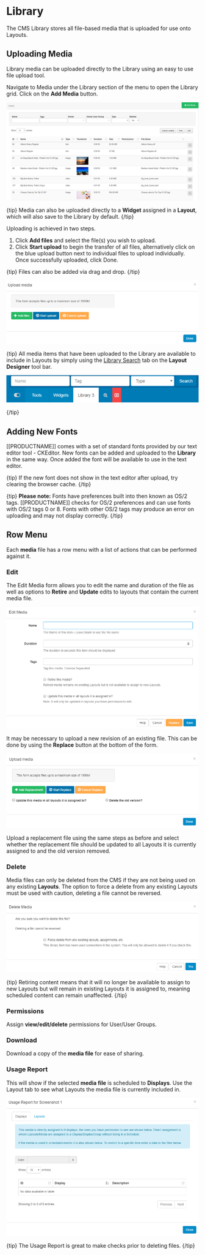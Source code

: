 <!--toc=media-->

# Library 

The CMS Library stores all file-based media that is uploaded for use onto Layouts.

## Uploading Media

Library media can be uploaded directly to the Library using an easy to use file upload tool.

Navigate to Media under the Library section of the menu to open the Library grid. Click on the **Add Media** button.

![Media Library](img/media_library_grid.png)

{tip}
Media can also be uploaded directly to a **Widget** assigned in a **Layout**, which will also save to the Library by default.
{/tip}

Uploading is achieved in two steps.

1. Click **Add files** and select the file(s) you wish to upload.
2. Click **Start upload** to begin the transfer of all files, alternatively click on the blue upload button next to individual files to upload individually. Once successfully uploaded, click Done.

{tip}
Files can also be added via drag and drop.
{/tip}

![Media Library Upload](img/media_library_upload.png)

{tip}
All media items that have been uploaded to the Library are available to include in Layouts by simply using the [Library Search](layouts_library_search.html) tab on the **Layout Designer** tool bar.

![Library Search Tab](img/v2_media_library_search.png)

{/tip}

## Adding New Fonts

[[PRODUCTNAME]] comes with a set of standard fonts provided by our text editor tool - CKEditor. New fonts can be added and uploaded to the **Library** in the same way. Once added the font will be available to use in the text editor.

{tip}
If the new font does not show in the text editor after upload, try clearing the browser cache. 
{/tip}

{tip}
**Please note:** Fonts have preferences built into then known as OS/2 tags. [[PRODUCTNAME]] checks for OS/2 preferences and can use fonts with OS/2 tags 0 or 8. Fonts with other OS/2 tags may produce an error on uploading and may not display correctly.
{/tip}

## Row Menu

Each **media** file has a row menu with a list of actions that can be performed against it.

### Edit

The Edit Media form allows you to edit the name and duration of the file as well as options to **Retire** and **Update** edits to layouts that contain the current media file.

![Edit Media](img/media_edit.png)

It may be necessary to upload a new revision of an existing file. This can be done by using the **Replace** button at the bottom of the form.

![Replace Media](img/media_replace.png)

Upload a replacement file using the same steps as before and select whether the replacement file should be updated to all Layouts it is currently assigned to and the old version removed.

### Delete

Media files can only be deleted from the CMS if they are not being used on any existing **Layouts**. The option to force a delete from any existing Layouts must be used with caution, deleting a file cannot be reversed.

![Delete Media](img/media_delete.png)

{tip}
Retiring content means that it will no longer be available to assign to new Layouts but will remain in existing Layouts it is assigned to, meaning scheduled content can remain unaffected.
{/tip}

### Permissions

Assign **view/edit/delete** permissions for User/User Groups.

### Download

Download a copy of the **media file** for ease of sharing.

### Usage Report

This will show if the selected **media file** is scheduled to **Displays**. Use the Layout tab to see what Layouts the media file is currently included in.

![Library Usage Report](img/media_library_usage_report.png)

{tip}
The Usage Report is great to make checks prior to deleting files.
{/tip}